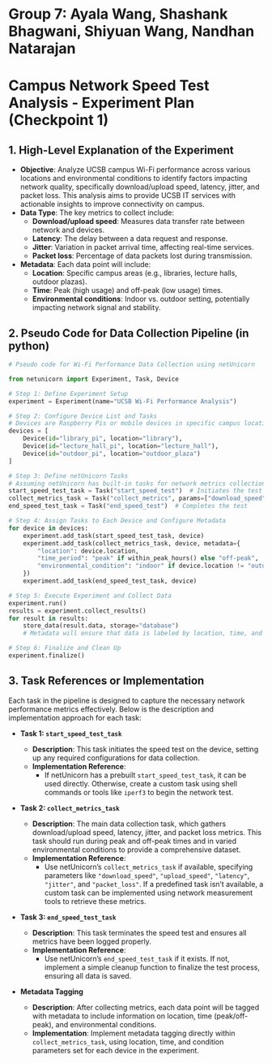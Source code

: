 # Group 7: Ayala Wang, Shashank Bhagwani, Shiyuan Wang, Nandhan Natarajan 

# Campus Network Speed Test Analysis - Experiment Plan (Checkpoint 1)

## 1. High-Level Explanation of the Experiment
- **Objective**: Analyze UCSB campus Wi-Fi performance across various locations and environmental conditions to identify factors impacting network quality, specifically download/upload speed, latency, jitter, and packet loss. This analysis aims to provide UCSB IT services with actionable insights to improve connectivity on campus.
- **Data Type**: The key metrics to collect include:
  - **Download/upload speed**: Measures data transfer rate between network and devices.
  - **Latency**: The delay between a data request and response.
  - **Jitter**: Variation in packet arrival time, affecting real-time services.
  - **Packet loss**: Percentage of data packets lost during transmission.
- **Metadata**: Each data point will include:
  - **Location**: Specific campus areas (e.g., libraries, lecture halls, outdoor plazas).
  - **Time**: Peak (high usage) and off-peak (low usage) times.
  - **Environmental conditions**: Indoor vs. outdoor setting, potentially impacting network signal and stability.

## 2. Pseudo Code for Data Collection Pipeline (in python)

```python
# Pseudo code for Wi-Fi Performance Data Collection using netUnicorn

from netunicorn import Experiment, Task, Device

# Step 1: Define Experiment Setup
experiment = Experiment(name="UCSB Wi-Fi Performance Analysis")

# Step 2: Configure Device List and Tasks
# Devices are Raspberry Pis or mobile devices in specific campus locations
devices = [
    Device(id="library_pi", location="library"),
    Device(id="lecture_hall_pi", location="lecture_hall"),
    Device(id="outdoor_pi", location="outdoor_plaza")
]

# Step 3: Define netUnicorn Tasks
# Assuming netUnicorn has built-in tasks for network metrics collection
start_speed_test_task = Task("start_speed_test")  # Initiates the test
collect_metrics_task = Task("collect_metrics", params=["download_speed", "upload_speed", "latency", "jitter", "packet_loss"])
end_speed_test_task = Task("end_speed_test")  # Completes the test

# Step 4: Assign Tasks to Each Device and Configure Metadata
for device in devices:
    experiment.add_task(start_speed_test_task, device)
    experiment.add_task(collect_metrics_task, device, metadata={
        "location": device.location,
        "time_period": "peak" if within_peak_hours() else "off-peak",
        "environmental_condition": "indoor" if device.location != "outdoor_plaza" else "outdoor"
    })
    experiment.add_task(end_speed_test_task, device)

# Step 5: Execute Experiment and Collect Data
experiment.run()
results = experiment.collect_results()
for result in results:
    store_data(result.data, storage="database")
    # Metadata will ensure that data is labeled by location, time, and condition.

# Step 6: Finalize and Clean Up
experiment.finalize()
```
## 3. Task References or Implementation

Each task in the pipeline is designed to capture the necessary network performance metrics effectively. Below is the description and implementation approach for each task:

- **Task 1: `start_speed_test_task`**
  - **Description**: This task initiates the speed test on the device, setting up any required configurations for data collection.
  - **Implementation Reference**:
    - If netUnicorn has a prebuilt `start_speed_test_task`, it can be used directly. Otherwise, create a custom task using shell commands or tools like `iperf3` to begin the network test.

- **Task 2: `collect_metrics_task`**
  - **Description**: The main data collection task, which gathers download/upload speed, latency, jitter, and packet loss metrics. This task should run during peak and off-peak times and in varied environmental conditions to provide a comprehensive dataset.
  - **Implementation Reference**:
    - Use netUnicorn’s `collect_metrics_task` if available, specifying parameters like `"download_speed"`, `"upload_speed"`, `"latency"`, `"jitter"`, and `"packet_loss"`. If a predefined task isn’t available, a custom task can be implemented using network measurement tools to retrieve these metrics.

- **Task 3: `end_speed_test_task`**
  - **Description**: This task terminates the speed test and ensures all metrics have been logged properly.
  - **Implementation Reference**:
    - Use netUnicorn’s `end_speed_test_task` if it exists. If not, implement a simple cleanup function to finalize the test process, ensuring all data is saved.

- **Metadata Tagging**
  - **Description**: After collecting metrics, each data point will be tagged with metadata to include information on location, time (peak/off-peak), and environmental conditions.
  - **Implementation**: Implement metadata tagging directly within `collect_metrics_task`, using location, time, and condition parameters set for each device in the experiment.